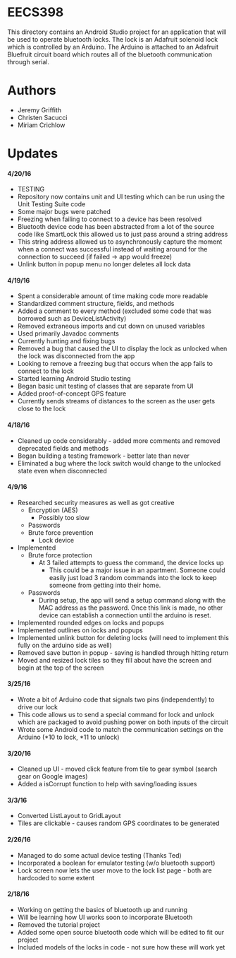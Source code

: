 # EECS398
This directory contains an Android Studio project for an application that will be used to operate bluetooth locks. The lock is an Adafruit solenoid lock which is controlled by an Arduino. The Arduino is attached to an Adafruit Bluefruit circuit board which routes all of the bluetooth communication through serial.  

# Authors 
* Jeremy Griffith
* Christen Sacucci
* Miriam Crichlow

# Updates
#### 4/20/16
* TESTING
 * Repository now contains unit and UI testing which can be run using the Unit Testing Suite code
* Some major bugs were patched
 * Freezing when failing to connect to a device has been resolved
  * Bluetooth device code has been abstracted from a lot of the source code like SmartLock this allowed us to just pass around a string address
  * This string address allowed us to asynchronously capture the moment when a connect was successful instead of waiting around for the connection to succeed (if failed -> app would freeze)
 * Unlink button in popup menu no longer deletes all lock data

#### 4/19/16
* Spent a considerable amount of time making code more readable
 * Standardized comment structure, fields, and methods
  * Added a comment to every method (excluded some code that was borrowed such as DeviceListActivity)
  * Removed extraneous imports and cut down on unused variables
 * Used primarily Javadoc comments
* Currently hunting and fixing bugs
 * Removed a bug that caused the UI to display the lock as unlocked when the lock was disconnected from the app
 * Looking to remove a freezing bug that occurs when the app fails to connect to the lock
 * Started learning Android Studio testing
  * Began basic unit testing of classes that are separate from UI
* Added proof-of-concept GPS feature
 * Currently sends streams of distances to the screen as the user gets close to the lock

#### 4/18/16
* Cleaned up code considerably - added more comments and removed deprecated fields and methods
* Began building a testing framework - better late than never
* Eliminated a bug where the lock switch would change to the unlocked state even when disconnected

#### 4/9/16
* Researched security measures as well as got creative
  * Encryption (AES)
    * Possibly too slow
  * Passwords
  * Brute force prevention
    * Lock device
* Implemented
  * Brute force protection
    * At 3 failed attempts to guess the command, the device locks up
      * This could be a major issue in an apartment. Someone could easily just load 3 random commands into the lock to keep someone from getting into their home.
  * Passwords
    * During setup, the app will send a setup command along with the MAC address as the password. Once this link is made, no other device can establish a connection until the arduino is reset.
* Implemented rounded edges on locks and popups
* Implemented outlines on locks and popups
* Implemented unlink button for deleting locks (will need to implement this fully on the arduino side as well)
* Removed save button in popup - saving is handled through hitting return
* Moved and resized lock tiles so they fill about have the screen and begin at the top of the screen

#### 3/25/16
* Wrote a bit of Arduino code that signals two pins (independently) to drive our lock
* This code allows us to send a special command for lock and unlock which are packaged to avoid pushing power on both inputs of the circuit
* Wrote some Android code to match the communication settings on the Arduino (*10 to lock, *11 to unlock)

#### 3/20/16
* Cleaned up UI - moved click feature from tile to gear symbol (search gear on Google images)
* Added a isCorrupt function to help with saving/loading issues

#### 3/3/16
* Converted ListLayout to GridLayout
* Tiles are clickable - causes random GPS coordinates to be generated

#### 2/26/16
* Managed to do some actual device testing (Thanks Ted)
* Incorporated a boolean for emulator testing (w/o bluetooth support)
* Lock screen now lets the user move to the lock list page - both are hardcoded to some extent

#### 2/18/16
* Working on getting the basics of bluetooth up and running
* Will be learning how UI works soon to incorporate Bluetooth
* Removed the tutorial project
* Added some open source bluetooth code which will be edited to fit our project
* Included models of the locks in code - not sure how these will work yet

